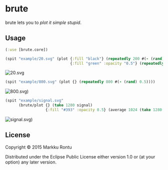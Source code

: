 # brute

brute lets you to *plot it simple stupid*.

## Usage

```clj
(:use [brute.core])
```

```clj
(spit "example/20.svg" (plot {:fill "black"} (repeatedly 200 #(- (rand) 0.5))
                             {:fill "green" :opacity "0.5"} (repeatedly 20 #(- (rand) 0.5))))
```

![20.svg](https://rawgit.com/Macroz/brute/master/example/20.svg)

```clj
(spit "example/800.svg" (plot {} (repeatedly 800 #(- (rand) 0.5))))
```

![800.svg](https://rawgit.com/Macroz/brute/master/example/800.svg))

```clj
(spit "example/signal.svg"
      (brute/plot {} (take 1280 signal)
                  {:fill "#393" :opacity 0.5} (average 1024 (take 1280 signal))))
```

![signal.svg](https://rawgit.com/Macroz/brute/master/example/signal.svg))


## License

Copyright © 2015 Markku Rontu

Distributed under the Eclipse Public License either version 1.0 or (at your option) any later version.
